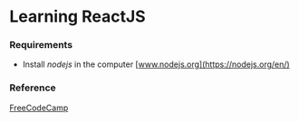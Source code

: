 # Learning ReactJS

### Requirements
* Install _nodejs_ in the computer [www.nodejs.org](https://nodejs.org/en/)

### Reference
[]()
[FreeCodeCamp](https://medium.freecodecamp.org/learn-react-js-in-5-minutes-526472d292f4)
